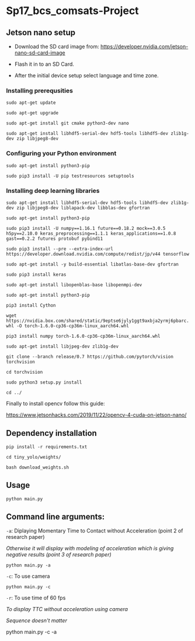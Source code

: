 # Sp17_bcs_comsats-Project

## Jetson nano setup

* Download the SD card image from: https://developer.nvidia.com/jetson-nano-sd-card-image

* Flash it in to an SD Card.

* After the initial device setup select language and time zone.

### Installing prerequsities

`sudo apt-get update`

`sudo apt-get upgrade`

`sudo apt-get install git cmake python3-dev nano`

`sudo apt-get install libhdf5-serial-dev hdf5-tools libhdf5-dev zlib1g-dev zip libjpeg8-dev`

### Configuring your Python environment

`sudo apt-get install python3-pip`

`sudo pip3 install -U pip testresources setuptools`

### Installing deep learning libraries

`sudo apt-get install libhdf5-serial-dev hdf5-tools libhdf5-dev zlib1g-dev zip libjpeg8-dev liblapack-dev libblas-dev gfortran`

`sudo apt-get install python3-pip`

`sudo pip3 install -U numpy==1.16.1 future==0.18.2 mock==3.0.5 h5py==2.10.0 keras_preprocessing==1.1.1 keras_applications==1.0.8 gast==0.2.2 futures protobuf pybind11`

`sudo pip3 install --pre --extra-index-url https://developer.download.nvidia.com/compute/redist/jp/v44 tensorflow`

`sudo apt-get install -y build-essential libatlas-base-dev gfortran`

`sudo pip3 install keras`

`sudo apt-get install libopenblas-base libopenmpi-dev`

`sudo apt-get install python3-pip`

`pip3 install Cython`

`wget https://nvidia.box.com/shared/static/9eptse6jyly1ggt9axbja2yrmj6pbarc.whl -O torch-1.6.0-cp36-cp36m-linux_aarch64.whl`

`pip3 install numpy torch-1.6.0-cp36-cp36m-linux_aarch64.whl`

`sudo apt-get install libjpeg-dev zlib1g-dev`

`git clone --branch release/0.7 https://github.com/pytorch/vision torchvision`

`cd torchvision`

`sudo python3 setup.py install`

`cd ../`

Finally to install opencv follow this guide:

https://www.jetsonhacks.com/2019/11/22/opencv-4-cuda-on-jetson-nano/

## Dependency installation

`pip install -r requirements.txt`

`cd tiny_yolo/weights/`

`bash download_weights.sh`

## Usage

`python main.py`

## Command line arguments:

`-a`:
Diplaying Momentary Time to Contact without Acceleration (point 2 of research paper)

 _Otherwise it will display with modeling of acceleration which is giving negative results (point 3 of research paper)_

 `python main.py -a`


`-c`: To use camera

`python main.py -c`


`-r`: To use time of 60 fps

*To display TTC without acceleration using camera*

 _Sequence doesn't matter_

python main.py -c -a
